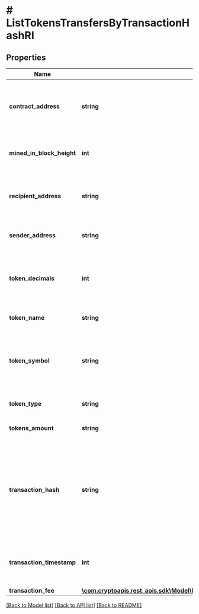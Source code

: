 # # ListTokensTransfersByTransactionHashRI

## Properties

Name | Type | Description | Notes
------------ | ------------- | ------------- | -------------
**contract_address** | **string** | Represents the contract address of the token, which controls its logic. It is not the address that holds the tokens. |
**mined_in_block_height** | **int** | Defines the block height in which this transaction was confirmed/mined. |
**recipient_address** | **string** | Defines the address to which the recipient receives the transferred tokens. |
**sender_address** | **string** | Defines the address from which the sender transfers tokens. |
**token_decimals** | **int** | Defines the decimals of the token, i.e. the number of digits that come after the decimal coma of the token. | [optional]
**token_name** | **string** | Defines the token&#39;s name as a string. | [optional]
**token_symbol** | **string** | Defines the token symbol by which the token contract is known. It is usually 3-4 characters in length. | [optional]
**token_type** | **string** | Defines the specific token type. |
**tokens_amount** | **string** | Defines the token amount of the transfer. |
**transaction_hash** | **string** | Represents the hash of the transaction, which is its unique identifier. It represents a cryptographic digital fingerprint made by hashing the block header twice through the SHA256 algorithm. |
**transaction_timestamp** | **int** | Defines the specific time/date when the transaction was created in Unix Timestamp. |
**transaction_fee** | [**\com.cryptoapis.rest_apis.sdk\Model\ListTokensTransfersByTransactionHashRITransactionFee**](ListTokensTransfersByTransactionHashRITransactionFee.md) |  |

[[Back to Model list]](../../README.md#models) [[Back to API list]](../../README.md#endpoints) [[Back to README]](../../README.md)
